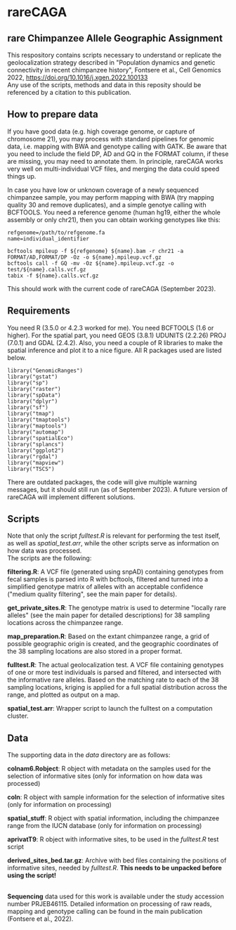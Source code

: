 # rareCAGA
## rare Chimpanzee Allele Geographic Assignment

This respository contains scripts necessary to understand or replicate the geolocalization strategy described in "Population dynamics and genetic connectivity in recent chimpanzee history", Fontsere et al., Cell Genomics 2022, https://doi.org/10.1016/j.xgen.2022.100133 \
Any use of the scripts, methods and data in this reposity should be referenced by a citation to this publication.

## How to prepare data

If you have good data (e.g. high coverage genome, or capture of chromosome 21), you may process with standard pipelines for genomic data, i.e. mapping with BWA and genotype calling with GATK. Be aware that you need to include the field DP, AD and GQ in the FORMAT column, if these are missing, you may need to annotate them. In principle, rareCAGA works very well on multi-individual VCF files, and merging the data could speed things up.

In case you have low or unknown coverage of a newly sequenced chimpanzee sample, you may perform mapping with BWA (try mapping quality 30 and remove duplicates), and a simple genotye calling with BCFTOOLS. You need a reference genome (human hg19, either the whole assembly or only chr21), then you can obtain working genotypes like this:

```
refgenome=/path/to/refgenome.fa
name=individual_identifier

bcftools mpileup -f ${refgenome} ${name}.bam -r chr21 -a FORMAT/AD,FORMAT/DP -Oz -o ${name}.mpileup.vcf.gz
bcftools call -f GQ -mv -Oz ${name}.mpileup.vcf.gz -o test/${name}.calls.vcf.gz
tabix -f ${name}.calls.vcf.gz

```

This should work with the current code of rareCAGA (September 2023).


## Requirements

You need R (3.5.0 or 4.2.3 worked for me). You need BCFTOOLS (1.6 or higher). For the spatial part, you need GEOS (3.8.1) UDUNITS (2.2.26) PROJ (7.0.1) and GDAL (2.4.2). Also, you need a couple of R libraries to make the spatial inference and plot it to a nice figure. All R packages used are listed below.
```
library("GenomicRanges")
library("gstat")
library("sp")
library("raster")
library("spData")
library("dplyr")
library("sf")
library("tmap")
library("tmaptools")
library("maptools")
library("automap")
library("spatialEco")
library("splancs")
library("ggplot2")
library("rgdal")
library("mapview")
library("TSCS")
```

There are outdated packages, the code will give multiple warning messages, but it should still run (as of September 2023). A future version of rareCAGA will implement different solutions.


## Scripts
Note that only the script *fulltest.R* is relevant for performing the test itself, as well as *spatial_test.arr*, while the other scripts serve as information on how data was processed.\
The scripts are the following:

<b>filtering.R</b>: A VCF file (generated using snpAD) containing genotypes from fecal samples is parsed into R with bcftools, filtered and turned into a simplified genotype matrix of alleles with an acceptable confidence ("medium quality filtering", see the main paper for details).

<b>get_private_sites.R</b>: The genotype matrix is used to determine "locally rare alleles" (see the main paper for detailed descriptions) for 38 sampling locations across the chimpanzee range.

<b>map_preparation.R</b>: Based on the extant chimpanzee range, a grid of possible geographic origin is created, and the geographic coordinates of the 38 sampling locations are also stored in a proper format.

<b>fulltest.R</b>: The actual geolocalization test. A VCF file containing genotypes of one or more test individuals is parsed and filtered, and intersected with the informative rare alleles. Based on the matching rate to each of the 38 sampling locations, kriging is applied for a full spatial distribution across the range, and plotted as output on a map.

<b>spatial_test.arr</b>: Wrapper script to launch the fulltest on a computation cluster.


## Data
The supporting data in the *data* directory are as follows:

<b>colnam6.Robject</b>: R object with metadata on the samples used for the selection of informative sites (only for information on how data was processed)

<b>coln</b>: R object with sample information for the selection of informative sites (only for information on processing)

<b>spatial_stuff</b>: R object with spatial information, including the chimpanzee range from the IUCN database (only for information on processing)

<b>aprivatT9</b>: R object with informative sites, to be used in the *fulltest.R* test script

<b>derived_sites_bed.tar.gz</b>: Archive with bed files containing the positions of informative sites, needed by *fulltest.R*. <b>This needs to be unpacked before using the script!</b>

\
<b>Sequencing</b> data used for this work is available under the study accession number PRJEB46115. Detailed information on processing of raw reads, mapping and genotype calling can be found in the main publication (Fontsere et al., 2022).

